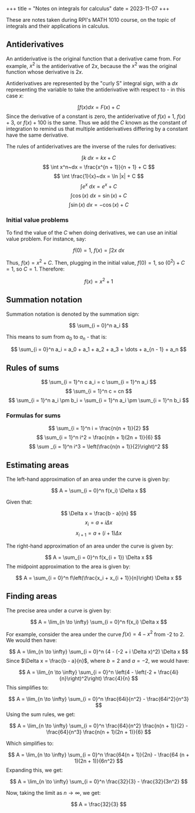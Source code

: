 +++
title = "Notes on integrals for calculus"
date = 2023-11-07
+++

These are notes taken during RPI's MATH 1010 course, on the topic of integrals and their applications in calculus.

<!-- more -->

## Antiderivatives

An antiderivative is the original function that a derivative came from. For example, $x^2$ is the antiderivative of $2x$, because the $x^2$ was the original function whose derivative is $2x$.

Antiderivatives are represented by the "curly S" integral sign, with a $dx$ representing the variable to take the antiderivative with respect to - in this case $x$:

$$
\int f(x) dx = F(x) + C
$$
Since the derivative of a constant is zero, the antiderivative of $f(x) + 1$, $f(x) + 3$, or $f(x) + 100$ is the same. Thus we add the $C$ known as the constant of integration to remind us that multiple antiderivatives differing by a constant have the same derivative.

The rules of antiderivatives are the inverse of the rules for derivatives:

$$
\int k~dx = kx + C
$$
$$
\int x^n~dx = \frac{x^{n + 1}}{n + 1} + C
$$
$$
\int \frac{1}{x}~dx = \ln |x| + C
$$
$$
\int e^x~dx = e^x + C
$$
$$
\int \cos(x)~dx = \sin(x) + C
$$
$$
\int \sin(x)~dx = -\cos(x) + C
$$

### Initial value problems

To find the value of the $C$ when doing derivatives, we can use an initial value problem. For instance, say:

$$
f(0) = 1,~f(x) = \int 2x~dx
$$

Thus, $f(x) = x^2 + C$. Then, plugging in the initial value, $f(0) = 1$, so $(0^2) + C = 1$, so $C = 1$. Therefore:

$$
f(x) = x^2 + 1
$$

## Summation notation

Summation notation is denoted by the summation sign:

$$
\sum_{i = 0}^n a_i
$$

This means to sum from $a_0$ to $a_n$ - that is:

$$
\sum_{i = 0}^n a_i = a_0 + a_1 + a_2 + a_3 + \dots + a_{n - 1} + a_n
$$
## Rules of sums

$$
\sum_{i = 1}^n c a_i = c \sum_{i = 1}^n a_i
$$
$$
\sum_{i = 1}^n c = cn
$$
$$
\sum_{i = 1}^n a_i \pm b_i = \sum_{i = 1}^n a_i \pm \sum_{i = 1}^n b_i
$$
### Formulas for sums

$$
\sum_{i = 1}^n i = \frac{n(n + 1)}{2}
$$
$$
\sum_{i = 1}^n i^2 = \frac{n(n + 1)(2n + 1)}{6}
$$
$$
\sum _{i = 1}^n i^3 = \left(\frac{n(n + 1)}{2}\right)^2
$$
## Estimating areas

The left-hand approximation of an area under the curve is given by:

$$
A = \sum_{i = 0}^n f(x_i) \Delta x
$$

Given that:

$$
\Delta x = \frac{b - a}{n}
$$
$$
x_i = a + i\Delta x
$$
$$
x_{i + 1} = a + (i + 1) \Delta x
$$

The right-hand approximation of an area under the curve is given by:

$$
A = \sum_{i = 0}^n f(x_{i + 1}) \Delta x
$$
The midpoint approximation to the area is given by:

$$
A = \sum_{i = 0}^n f\left(\frac{x_i + x_{i + 1}}{n}\right) \Delta x
$$
## Finding areas

The precise area under a curve is given by:

$$
A = \lim_{n \to \infty} \sum_{i = 0}^n f(x_i) \Delta x
$$

For example, consider the area under the curve $f(x) = 4 - x^2$ from -2 to 2. We would then have:

$$
A = \lim_{n \to \infty} \sum_{i = 0}^n (4 - (-2 + i \Delta x)^2) \Delta x
$$
Since $\Delta x = \frac{b - a}{n}$, where $b = 2$ and $a = -2$, we would have:

$$
A = \lim_{n \to \infty} \sum_{i = 0}^n \left(4 - \left(-2 +  \frac{4i}{n}\right)^2\right) \frac{4}{n}
$$
This simplifies to:

$$
A = \lim_{n \to \infty} \sum_{i = 0}^n \frac{64i}{n^2} - \frac{64i^2}{n^3}
$$
Using the sum rules, we get:

$$
A = \lim_{n \to \infty} \sum_{i = 0}^n \frac{64}{n^2} \frac{n(n + 1)}{2} - \frac{64}{n^3} \frac{n(n + 1)(2n + 1)}{6}
$$

Which simplifies to:

$$
A = \lim_{n \to \infty} \sum_{i = 0}^n \frac{64(n + 1)}{2n} - \frac{64 (n + 1)(2n + 1)}{6n^2}
$$
Expanding this, we get:

$$
A = \lim_{n \to \infty} \sum_{i = 0}^n \frac{32}{3} - \frac{32}{3n^2}
$$

Now, taking the limit as $n \to \infty$, we get:

$$
A = \frac{32}{3}
$$

